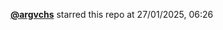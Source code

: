  <a href=https://github.com/argvchs><strong>@argvchs</strong></a>  starred this repo  at 27/01/2025, 06:26 
